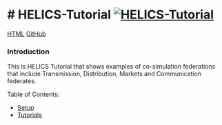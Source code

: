 # # HELICS-Tutorial [![HELICS-Tutorial](https://img.shields.io/badge/helics-tutorial-blue.svg)](http://gmlc-tdc.github.io/HELICS-Tutorial)

[HTML](http://gmlc-tdc.github.io/HELICS-Tutorial) [GitHub](http://github.com/HELICS-Tutorial)

### Introduction

This is HELICS Tutorial that shows examples of co-simulation federations
that include Transmission, Distribution, Markets and Communication federates.

Table of Contents:

- [Setup](./setup/README.md)
- [Tutorials](./tutorials/README.md)
